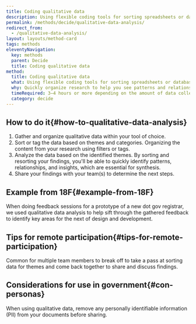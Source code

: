 ```yaml
---
title: Coding qualitative data
description: Using flexible coding tools for sorting spreadsheets or databases to analyze qualitative data.
permalink: /methods/decide/qualitative-data-analysis/
redirect_from:
  - /qualitative-data-analysis/
layout: layouts/method-card
tags: methods
eleventyNavigation:
  key: methods
  parent: Decide
  title: Coding qualitative data
method:
  title: Coding qualitative data
  what: Using flexible coding tools for sorting spreadsheets or databases to analyze qualitative data.
  why: Quickly organize research to help you see patterns and relationships. To help make qualitative data actionable and to give it an even playing ground with quantitative data.
  timeRequired: 3–4 hours or more depending on the amount of data collected.
  category: decide
---
```


## How to do it{#how-to-qualitative-data-analysis}

1. Gather and organize qualitative data within your tool of choice.
1. Sort or tag the data based on themes and categories. Organizing the content from your research using filters or tags.
1. Analyze the data based on the identified themes. By sorting and resorting your findings, you'll be able to quickly identify patterns, relationships, and insights, which are essential for synthesis.
1. Share your findings with your team(s) to determine the next steps.

<section class="method--section method--section--18f-example" markdown="1" >

## Example from 18F{#example-from-18F}

When doing feedback sessions for a prototype of a new dot gov registrar, we used qualitative data analysis to help sift through the gathered feedback to identify key areas for the next of design and development.

## Tips for remote participation{#tips-for-remote-participation}
Common for multiple team members to break off to take a pass at sorting data for themes and come back together to share and discuss findings.

</section>

<section class="method--section method--section--government-considerations" markdown="1" >


## Considerations for use in government{#con-personas}

When using qualitative data, remove any personally identifiable information (PII) from your documents before sharing.
</section>
